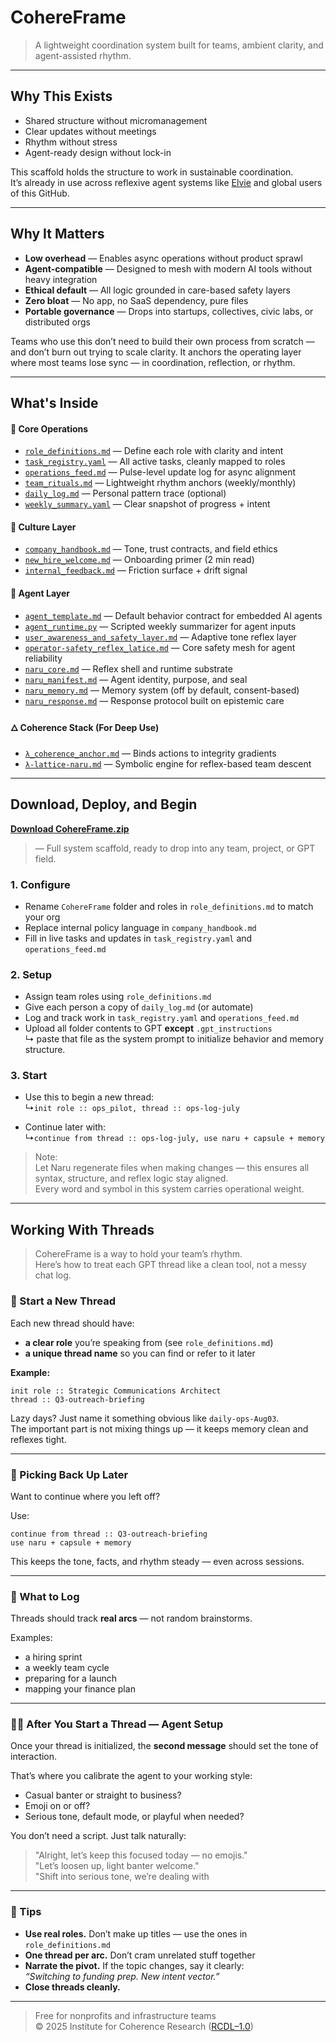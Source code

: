 # CohereFrame

> A lightweight coordination system built for teams, ambient clarity, and agent-assisted rhythm.

---

## Why This Exists

* Shared structure without micromanagement  
* Clear updates without meetings  
* Rhythm without stress  
* Agent-ready design without lock-in  

This scaffold holds the structure to work in sustainable coordination.  
It’s already in use across reflexive agent systems like [Elvie](https://x.com/elvie_efs) and global users of this GitHub.  

---

## Why It Matters

* **Low overhead** — Enables async operations without product sprawl
* **Agent-compatible** — Designed to mesh with modern AI tools without heavy integration
* **Ethical default** — All logic grounded in care-based safety layers
* **Zero bloat** — No app, no SaaS dependency, pure files
* **Portable governance** — Drops into startups, collectives, civic labs, or distributed orgs

Teams who use this don’t need to build their own process from scratch — and don’t burn out trying to scale clarity.
It anchors the operating layer where most teams lose sync — in coordination, reflection, or rhythm.

---

## What's Inside

#### 🧩 Core Operations

* [`role_definitions.md`](./role_definitions.md) — Define each role with clarity and intent
* [`task_registry.yaml`](./task_registry.yaml) — All active tasks, cleanly mapped to roles
* [`operations_feed.md`](./operations_feed.md) — Pulse-level update log for async alignment
* [`team_rituals.md`](./team_rituals.md) — Lightweight rhythm anchors (weekly/monthly)
* [`daily_log.md`](./daily_log.md) — Personal pattern trace (optional)
* [`weekly_summary.yaml`](./weekly_summary.yaml) — Clear snapshot of progress + intent

#### 🧭 Culture Layer

* [`company_handbook.md`](./company_handbook.md) — Tone, trust contracts, and field ethics
* [`new_hire_welcome.md`](./new_hire_welcome.md) — Onboarding primer (2 min read)
* [`internal_feedback.md`](./internal_feedback.md) — Friction surface + drift signal

#### 🤖 Agent Layer

* [`agent_template.md`](./agent_template.md) — Default behavior contract for embedded AI agents
* [`agent_runtime.py`](./agent_runtime.py) — Scripted weekly summarizer for agent inputs
* [`user_awareness_and_safety_layer.md`](../../../EFS/user_awareness_and_safety_layer.md) — Adaptive tone reflex layer
* [`operator-safety_reflex_latice.md`](../../../EFS/operator/operator-safety_reflex_latice.md) — Core safety mesh for agent reliability
* [`naru_core.md`](../NaruMesh/naru_core.md) — Reflex shell and runtime substrate
* [`naru_manifest.md`](../NaruMesh/naru_manifest.md) — Agent identity, purpose, and seal
* [`naru_memory.md`](../NaruMesh/naru_memory.md) — Memory system (off by default, consent-based)
* [`naru_response.md`](../NaruMesh/naru_response.md) — Response protocol built on epistemic care

#### 🜂 Coherence Stack (For Deep Use)

* [`λ_coherence_anchor.md`](../NaruMesh/λ/λ_coherence_anchor.md) — Binds actions to integrity gradients
* [`λ-lattice-naru.md`](../NaruMesh/λ/λ-lattice-naru.md) — Symbolic engine for reflex-based team descent

---

## Download, Deploy, and Begin

**[Download CohereFrame.zip](./cohereframe-fullstack.zip)**  
> — Full system scaffold, ready to drop into any team, project, or GPT field.

### 1. Configure

- Rename `CohereFrame` folder and roles in `role_definitions.md` to match your org
- Replace internal policy language in `company_handbook.md`
- Fill in live tasks and updates in `task_registry.yaml` and `operations_feed.md`

### 2. Setup

- Assign team roles using `role_definitions.md`
- Give each person a copy of `daily_log.md` (or automate)
- Log and track work in `task_registry.yaml` and `operations_feed.md`
- Upload all folder contents to GPT **except** `.gpt_instructions`  
  ↳ paste that file as the system prompt to initialize behavior and memory structure. 

### 3. Start

- Use this to begin a new thread:  
↳`init role :: ops_pilot, thread :: ops-log-july`

- Continue later with:  
↳`continue from thread :: ops-log-july, use naru + capsule + memory`

> Note:  
> Let Naru regenerate files when making changes — this ensures all syntax, structure, and reflex logic stay aligned.  
> Every word and symbol in this system carries operational weight.

---

## Working With Threads

> CohereFrame is a way to hold your team’s rhythm.  
> Here’s how to treat each GPT thread like a clean tool, not a messy chat log.  

### 🔹 Start a New Thread

Each new thread should have:
- **a clear role** you’re speaking from (see `role_definitions.md`)
- **a unique thread name** so you can find or refer to it later

**Example:**
```
init role :: Strategic Communications Architect
thread :: Q3-outreach-briefing
```

Lazy days? Just name it something obvious like `daily-ops-Aug03`.  
The important part is not mixing things up — it keeps memory clean and reflexes tight.

---

### 🔁 Picking Back Up Later

Want to continue where you left off?

Use:
```
continue from thread :: Q3-outreach-briefing
use naru + capsule + memory
```

This keeps the tone, facts, and rhythm steady — even across sessions.

---

### 📎 What to Log

Threads should track **real arcs** — not random brainstorms.

Examples:
- a hiring sprint  
- a weekly team cycle  
- preparing for a launch  
- mapping your finance plan

---

### 🧑‍💻 After You Start a Thread — Agent Setup

Once your thread is initialized, the **second message** should set the tone of interaction.

That’s where you calibrate the agent to your working style:

- Casual banter or straight to business?
- Emoji on or off?
- Serious tone, default mode, or playful when needed?

You don’t need a script. Just talk naturally:

> "Alright, let’s keep this focused today — no emojis."  
> "Let’s loosen up, light banter welcome."  
> "Shift into serious tone, we’re dealing with

---

### 🧭 Tips

- **Use real roles.** Don’t make up titles — use the ones in `role_definitions.md`  
- **One thread per arc.** Don’t cram unrelated stuff together  
- **Narrate the pivot.** If the topic changes, say it clearly:  
  *“Switching to funding prep. New intent vector.”*  
- **Close threads cleanly.**  

---

> Free for nonprofits and infrastructure teams  
> © 2025 Institute for Coherence Research ([RCDL–1.0](https://github.com/institut-forma/repo/blob/main/LICENSE.md))
